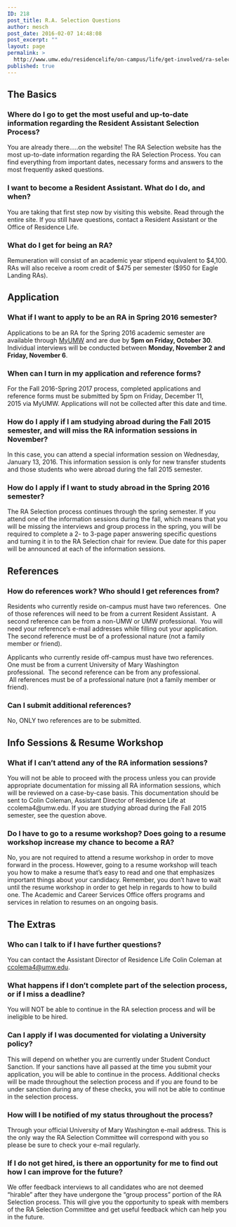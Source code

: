 ```yaml
---
ID: 218
post_title: R.A. Selection Questions
author: mesch
post_date: 2016-02-07 14:48:08
post_excerpt: ""
layout: page
permalink: >
  http://www.umw.edu/residencelife/on-campus/life/get-involved/ra-selection/questions/
published: true
---
```

<h2>The Basics</h2>
<h3>Where do I go to get the most useful and up-to-date information regarding the Resident Assistant Selection Process?</h3>
You are already there…..on the website! The RA Selection website has the most up-to-date information regarding the RA Selection Process. You can find everything from important dates, necessary forms and answers to the most frequently asked questions.
<h3>I want to become a Resident Assistant. What do I do, and when?</h3>
You are taking that first step now by visiting this website. Read through the entire site. If you still have questions, contact a Resident Assistant or the Office of Residence Life.
<h3>What do I get for being an RA?</h3>
Remuneration will consist of an academic year stipend equivalent to $4,100. RAs will also receive a room credit of $475 per semester ($950 for Eagle Landing RAs).
<h2>Application</h2>
<h3>What if I want to apply to be an RA in Spring 2016 semester?</h3>
Applications to be an RA for the Spring 2016 academic semester are available through <a href="https://orgsync.com/59554/forms/157993">MyUMW</a> and are due by <strong>5pm on Friday, October 30</strong>. Individual interviews will be conducted between <strong>Monday, November 2 and Friday, November 6</strong>.
<h3>When can I turn in my application and reference forms?</h3>
For the Fall 2016-Spring 2017 process, completed applications and reference forms must be submitted by 5pm on Friday, December 11, 2015 via MyUMW. Applications will not be collected after this date and time.
<h3>How do I apply if I am studying abroad during the Fall 2015 semester, and will miss the RA information sessions in November?</h3>
In this case, you can attend a special information session on Wednesday, January 13, 2016. This information session is only for new transfer students and those students who were abroad during the fall 2015 semester.
<h3>How do I apply if I want to study abroad in the Spring 2016 semester?</h3>
The RA Selection process continues through the spring semester. If you attend one of the information sessions during the fall, which means that you will be missing the interviews and group process in the spring, you will be required to complete a 2- to 3-page paper answering specific questions and turning it in to the RA Selection chair for review. Due date for this paper will be announced at each of the information sessions.
<h2>References</h2>
<h3>How do references work? Who should I get references from?</h3>
Residents who currently reside on-campus must have two references.  One of those references will need to be from a current Resident Assistant.  A second reference can be from a non-UMW or UMW professional.  You will need your reference’s e-mail addresses while filling out your application.  The second reference must be of a professional nature (not a family member or friend).

Applicants who currently reside off-campus must have two references.  One must be from a current University of Mary Washington professional.  The second reference can be from any professional.  All references must be of a professional nature (not a family member or friend).
<h3>Can I submit additional references?</h3>
No, ONLY two references are to be submitted.
<h2>Info Sessions &amp; Resume Workshop</h2>
<h3>What if I can’t attend any of the RA information sessions?</h3>
You will not be able to proceed with the process unless you can provide appropriate documentation for missing all RA information sessions, which will be reviewed on a case-by-case basis. This documentation should be sent to Colin Coleman, Assistant Director of Residence Life at ccolema4@umw.edu. If you are studying abroad during the Fall 2015 semester, see the question above.
<h3>Do I have to go to a resume workshop? Does going to a resume workshop increase my chance to become a RA?</h3>
No, you are not required to attend a resume workshop in order to move forward in the process. However, going to a resume workshop will teach you how to make a resume that’s easy to read and one that emphasizes important things about your candidacy. Remember, you don’t have to wait until the resume workshop in order to get help in regards to how to build one. The Academic and Career Services Office offers programs and services in relation to resumes on an ongoing basis.
<h2>The Extras</h2>
<h3>Who can I talk to if I have further questions?</h3>
You can contact the Assistant Director of Residence Life Colin Coleman at <a href="mailto:ccolema4@umw.edu">ccolema4@umw.edu</a>.
<h3>What happens if I don’t complete part of the selection process, or if I miss a deadline?</h3>
You will NOT be able to continue in the RA selection process and will be ineligible to be hired.
<h3>Can I apply if I was documented for violating a University policy?</h3>
This will depend on whether you are currently under Student Conduct Sanction. If your sanctions have all passed at the time you submit your application, you will be able to continue in the process. Additional checks will be made throughout the selection process and if you are found to be under sanction during any of these checks, you will not be able to continue in the selection process.
<h3>How will I be notified of my status throughout the process?</h3>
Through your official University of Mary Washington e-mail address. This is the only way the RA Selection Committee will correspond with you so please be sure to check your e-mail regularly.
<h3>If I do not get hired, is there an opportunity for me to find out how I can improve for the future?</h3>
We offer feedback interviews to all candidates who are not deemed “hirable” after they have undergone the “group process” portion of the RA Selection process. This will give you the opportunity to speak with members of the RA Selection Committee and get useful feedback which can help you in the future.